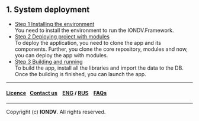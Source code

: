 ## 1. System deployment 
* [Step 1 Installing the environment](/docs/en/1_system_deployment/step1_installing_environment.md)  
You need to install the environment to run the IONDV.Framework.
* [Step 2 Deploying project with modules](/docs/en/1_system_deployment/step2_project_with_modules.md)  
To deploy the application, you need to clone the app and its components. Further, you clone the core repository, modules and now, you can deploy the app with modules.
* [Step 3 Building and running](/docs/en/1_system_deployment/step3_building_and_running.md)  
To build the app, install all the libraries and import the data to the DB. Once the building is finished, you can launch the app.
--------------------------------------------------------------------------  


 #### [Licence](platform/licence.md)&ensp;  [Contact us](https://iondv.ru/index.html) &ensp;  [ENG](/docs/en/index.md) / [RUS](/docs/ru)   &ensp; [FAQs](/faqs.md)          



--------------------------------------------------------------------------  

 Copyright (c) **IONDV**. All rights reserved. 